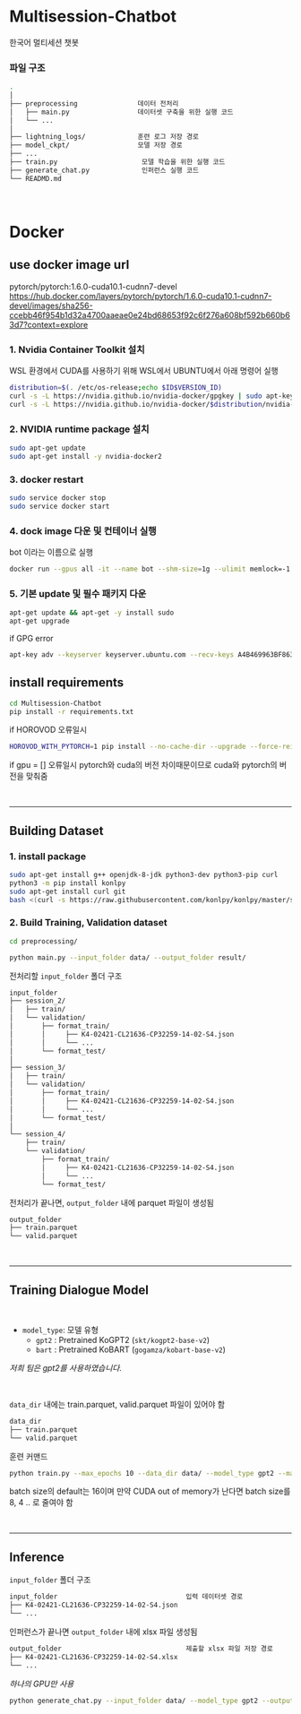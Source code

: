 # Multisession-Chatbot
한국어 멀티세션 챗봇

### **파일 구조**

```bash
.            
│
├── preprocessing               데이터 전처리 
│   ├── main.py                 데이터셋 구축을 위한 실행 코드
│   └── ...                 
│
├── lightning_logs/             훈련 로그 저장 경로
├── model_ckpt/                 모델 저장 경로
├── ...
├── train.py                     모델 학습을 위한 실행 코드
├── generate_chat.py             인퍼런스 실행 코드
└── READMD.md
```


<br>

# **Docker**

## **use docker image url**

pytorch/pytorch:1.6.0-cuda10.1-cudnn7-devel
https://hub.docker.com/layers/pytorch/pytorch/1.6.0-cuda10.1-cudnn7-devel/images/sha256-ccebb46f954b1d32a4700aaeae0e24bd68653f92c6f276a608bf592b660b63d7?context=explore

### 1. Nvidia Container Toolkit 설치
WSL 환경에서 CUDA를 사용하기 위해 WSL에서 UBUNTU에서 아래 명령어 실행
```bash
distribution=$(. /etc/os-release;echo $ID$VERSION_ID)
curl -s -L https://nvidia.github.io/nvidia-docker/gpgkey | sudo apt-key add -
curl -s -L https://nvidia.github.io/nvidia-docker/$distribution/nvidia-docker.list | sudo tee /etc/apt/sources.list.d/nvidia-docker.list
```

### 2. NVIDIA runtime package 설치
```bash
sudo apt-get update
sudo apt-get install -y nvidia-docker2
```

### 3. docker restart
```bash
sudo service docker stop
sudo service docker start
```

### 4. dock image 다운 및 컨테이너 실행
bot 이라는 이름으로 실행
```bash
docker run --gpus all -it --name bot --shm-size=1g --ulimit memlock=-1 --ulimit stack=67108864 pytorch/pytorch:1.6.0-cuda10.1-cudnn7-devel
```

### 5. 기본 update 및 필수 패키지 다운
```bash
apt-get update && apt-get -y install sudo
apt-get upgrade
```
if GPG error 
```bash
apt-key adv --keyserver keyserver.ubuntu.com --recv-keys A4B469963BF863CC
```

## **install requirements**

```bash
cd Multisession-Chatbot
pip install -r requirements.txt
```

if HOROVOD 오류일시
```bash
HOROVOD_WITH_PYTORCH=1 pip install --no-cache-dir --upgrade --force-reinstall horovod && ldconfig
```

if gpu = [] 오류일시
pytorch와 cuda의 버전 차이때문이므로 cuda와 pytorch의 버전을 맞춰줌 

<br>

----

## **Building Dataset** 

### 1. install package

```bash
sudo apt-get install g++ openjdk-8-jdk python3-dev python3-pip curl         : Install Java 1.8 or up
python3 -m pip install konlpy
sudo apt-get install curl git                                               : Mecab 설치 필요시 시행
bash <(curl -s https://raw.githubusercontent.com/konlpy/konlpy/master/scripts/mecab.sh)
```

### 2. Build Training, Validation dataset

```bash
cd preprocessing/
```

```bash
python main.py --input_folder data/ --output_folder result/
```

전처리할 `input_folder` 폴더 구조

```bash
input_folder
├── session_2/                
│   ├── train/
│   └── validation/
│       ├── format_train/
│       │     ├── K4-02421-CL21636-CP32259-14-02-S4.json
│       │     └── ...
│       └── format_test/
│
├── session_3/                
│   ├── train/
│   └── validation/
│       ├── format_train/
│       │     ├── K4-02421-CL21636-CP32259-14-02-S4.json
│       │     └── ...
│       └── format_test/
│
└── session_4/                
    ├── train/
    └── validation/
        ├── format_train/
        │     ├── K4-02421-CL21636-CP32259-14-02-S4.json
        │     └── ...
        └── format_test/
```

전처리가 끝나면, `output_folder` 내에 parquet 파일이 생성됨 
```bash
output_folder
├── train.parquet
└── valid.parquet             
```

<br>

---

## **Training Dialogue Model** 

<br>

- `model_type`: 모델 유형      
    - `gpt2` : Pretrained KoGPT2 (`skt/kogpt2-base-v2`)
    - `bart` : Pretrained KoBART (`gogamza/kobart-base-v2`)

_저희 팀은 gpt2를 사용하였습니다._ 

<br>

`data_dir` 내에는 train.parquet, valid.parquet 파일이 있어야 함  
```bash
data_dir
├── train.parquet
└── valid.parquet             
```

훈련 커맨드
```bash
python train.py --max_epochs 10 --data_dir data/ --model_type gpt2 --max_len 256 --reply_len 64 --gpuid 0
```
batch size의 default는 16이며 만약 CUDA out of memory가 난다면 batch size를 8, 4 .. 로 줄여야 함

<br>

----

## **Inference** 

`input_folder` 폴더 구조

```bash
input_folder                                입력 데이터셋 경로
├── K4-02421-CL21636-CP32259-14-02-S4.json
└── ...               
```

인퍼런스가 끝나면 `output_folder` 내에 xlsx 파일 생성됨
```bash
output_folder                               제출할 xlsx 파일 저장 경로 
├── K4-02421-CL21636-CP32259-14-02-S4.xlsx  
└── ...                 
```


*하나의 GPU만 사용*  


```bash
python generate_chat.py --input_folder data/ --model_type gpt2 --output_folder result/ --max_len 256 --reply_len 64 --gpuid 0 --model_pt <model checkpoint path>
```


<br>


